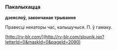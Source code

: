 ### Пакалыхацца
**дзеяслоў, закончанае трыванне**

Правесці некаторы час, калышучыся. П. ў гамаку.

<a rel="author">[http://rv-blr.com/](http://rv-blr.com/slounik.jsp?letterId=0&maskId=0&pageId=2090)</a>
